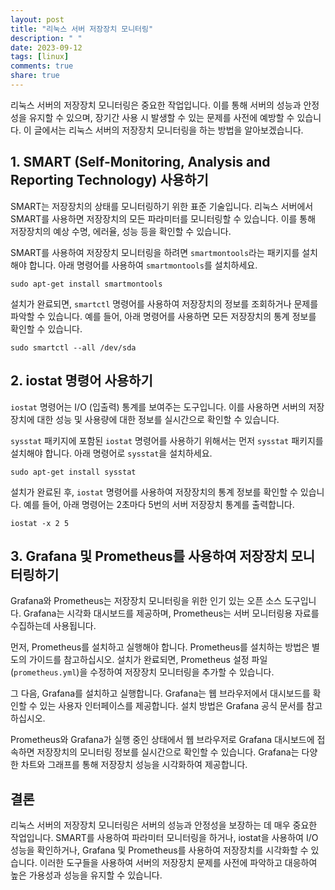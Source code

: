 ```yaml
---
layout: post
title: "리눅스 서버 저장장치 모니터링"
description: " "
date: 2023-09-12
tags: [linux]
comments: true
share: true
---
```


리눅스 서버의 저장장치 모니터링은 중요한 작업입니다. 이를 통해 서버의 성능과 안정성을 유지할 수 있으며, 장기간 사용 시 발생할 수 있는 문제를 사전에 예방할 수 있습니다. 이 글에서는 리눅스 서버의 저장장치 모니터링을 하는 방법을 알아보겠습니다.

## 1. SMART (Self-Monitoring, Analysis and Reporting Technology) 사용하기

SMART는 저장장치의 상태를 모니터링하기 위한 표준 기술입니다. 리눅스 서버에서 SMART를 사용하면 저장장치의 모든 파라미터를 모니터링할 수 있습니다. 이를 통해 저장장치의 예상 수명, 에러율, 성능 등을 확인할 수 있습니다.

SMART를 사용하여 저장장치 모니터링을 하려면 `smartmontools`라는 패키지를 설치해야 합니다. 아래 명령어를 사용하여 `smartmontools`를 설치하세요.

```shell
sudo apt-get install smartmontools
```

설치가 완료되면, `smartctl` 명령어를 사용하여 저장장치의 정보를 조회하거나 문제를 파악할 수 있습니다. 예를 들어, 아래 명령어를 사용하면 모든 저장장치의 통계 정보를 확인할 수 있습니다.

```shell
sudo smartctl --all /dev/sda
```

## 2. iostat 명령어 사용하기

`iostat` 명령어는 I/O (입출력) 통계를 보여주는 도구입니다. 이를 사용하면 서버의 저장장치에 대한 성능 및 사용량에 대한 정보를 실시간으로 확인할 수 있습니다.

`sysstat` 패키지에 포함된 `iostat` 명령어를 사용하기 위해서는 먼저 `sysstat` 패키지를 설치해야 합니다. 아래 명령어로 `sysstat`을 설치하세요.

```shell
sudo apt-get install sysstat
```

설치가 완료된 후, `iostat` 명령어를 사용하여 저장장치의 통계 정보를 확인할 수 있습니다. 예를 들어, 아래 명령어는 2초마다 5번의 서버 저장장치 통계를 출력합니다.

```shell
iostat -x 2 5
```

## 3. Grafana 및 Prometheus를 사용하여 저장장치 모니터링하기

Grafana와 Prometheus는 저장장치 모니터링을 위한 인기 있는 오픈 소스 도구입니다. Grafana는 시각화 대시보드를 제공하며, Prometheus는 서버 모니터링용 자료를 수집하는데 사용됩니다.

먼저, Prometheus를 설치하고 실행해야 합니다. Prometheus를 설치하는 방법은 별도의 가이드를 참고하십시오. 설치가 완료되면, Prometheus 설정 파일 (`prometheus.yml`)을 수정하여 저장장치 모니터링을 추가할 수 있습니다.

그 다음, Grafana를 설치하고 실행합니다. Grafana는 웹 브라우저에서 대시보드를 확인할 수 있는 사용자 인터페이스를 제공합니다. 설치 방법은 Grafana 공식 문서를 참고하십시오.

Prometheus와 Grafana가 실행 중인 상태에서 웹 브라우저로 Grafana 대시보드에 접속하면 저장장치의 모니터링 정보를 실시간으로 확인할 수 있습니다. Grafana는 다양한 차트와 그래프를 통해 저장장치 성능을 시각화하여 제공합니다.

## 결론

리눅스 서버의 저장장치 모니터링은 서버의 성능과 안정성을 보장하는 데 매우 중요한 작업입니다. SMART를 사용하여 파라미터 모니터링을 하거나, iostat을 사용하여 I/O 성능을 확인하거나, Grafana 및 Prometheus를 사용하여 저장장치를 시각화할 수 있습니다. 이러한 도구들을 사용하여 서버의 저장장치 문제를 사전에 파악하고 대응하여 높은 가용성과 성능을 유지할 수 있습니다.